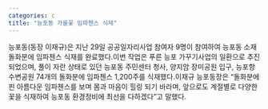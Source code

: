 ```yaml
---
categories: c
title: "능포동 가을꽃 임파첸스 식재"
---
```

능포동(동장 이재규)은 지난 29일 공공일자리사업 참여자 9명이 참여하여 능포동 소재 돌화분에 임파첸스 식재를 완료했다.이번 작업은 푸른 능포 가꾸기사업의 일환으로 추진되었으며, 풀이 자란 상태로 있던 능포동 주민센터 청사, 양지암 장미공원 입구, 능포항 수변공원 74개의 돌화분에 임파첸스 1,200주를 식재했다.이재규 능포동장은 “돌화분에 핀 아름다운 임파첸스를 보며 몸과 마음이 힐링 되기 바라며, 앞으로도 계절별로 다양한 꽃을 식재하여 능포동 환경정비에 최선을 다하겠다”고 말했다.